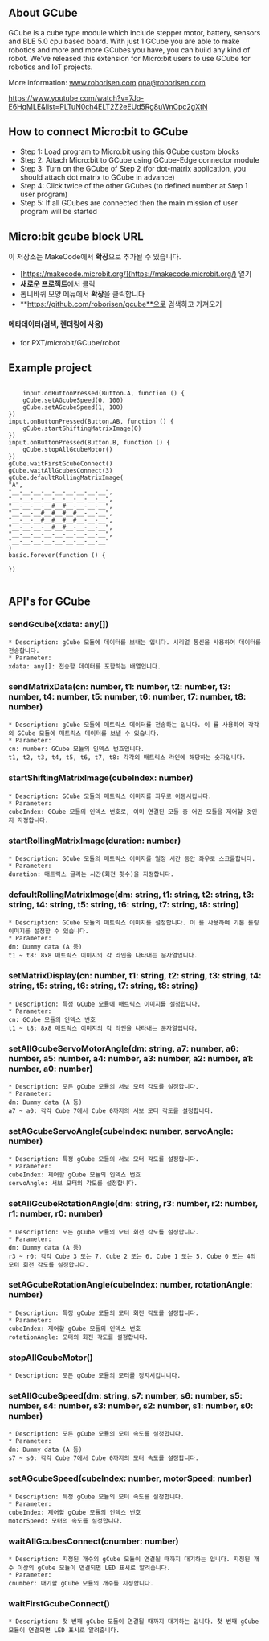 ## About GCube

GCube is a cube type module which include stepper motor, battery, sensors and BLE 5.0 cpu based board.
With just 1 GCube you are able to make robotics and more and more GCubes you have, you can build any kind of robot.
We've released this extension for Micro:bit users to use GCube for robotics and IoT projects.

More information:
www.roborisen.com   qna@roborisen.com

https://www.youtube.com/watch?v=7Jo-E6HqMLE&list=PLTuN0ch4ELT2Z2eEUd5Rg8uWnCpc2gXtN


## How to connect Micro:bit to GCube
* Step 1: Load program to Micro:bit using this GCube custom blocks
* Step 2: Attach Micro:bit to GCube using GCube-Edge connector module
* Step 3: Turn on the GCube of Step 2 (for dot-matrix application, you should attach dot matrix to GCube in advance)
* Step 4: Click twice of the other GCubes (to defined number at Step 1 user program)
* Step 5: If all GCubes are connected then the main mission of user program will be started


## Micro:bit gcube block URL

이 저장소는 MakeCode에서 **확장**으로 추가될 수 있습니다.

* [https://makecode.microbit.org/](https://makecode.microbit.org/) 열기
* **새로운 프로젝트**에서 클릭
* 톱니바퀴 모양 메뉴에서 **확장**을 클릭합니다
* **https://github.com/roborisen/gcube**으로 검색하고 가져오기



#### 메타데이터(검색, 렌더링에 사용)

* for PXT/microbit/GCube/robot
<script src="https://makecode.com/gh-pages-embed.js"></script><script>makeCodeRender("{{ site.makecode.home_url }}", "{{ site.github.owner_name }}/{{ site.github.repository_name }}");</script>



## Example project
<pre><code>
	input.onButtonPressed(Button.A, function () {
    gCube.setAGcubeSpeed(0, 100)
    gCube.setAGcubeSpeed(1, 100)
})
input.onButtonPressed(Button.AB, function () {
    gCube.startShiftingMatrixImage(0)
})
input.onButtonPressed(Button.B, function () {
    gCube.stopAllGcubeMotor()
})
gCube.waitFirstGcubeConnect()
gCube.waitAllGcubesConnect(3)
gCube.defaultRollingMatrixImage(
"A",
"__-__-__-__-__-__-__-__-__",
"__-__-__-__-__-__-__-__-__",
"__-__-__-__#__#__-__-__-__",
"__-__-__#__#__#__#__-__-__",
"__-__-__#__#__#__#__-__-__",
"__-__-__-__#__#__-__-__-__",
"__-__-__-__-__-__-__-__-__",
"__-__-__-__-__-__-__-__-__"
)
basic.forever(function () {
	
})

</code></pre>


## API's for GCube

### sendGcube(xdata: any[])
	* Description: gCube 모듈에 데이터를 보내는 입니다. 시리얼 통신을 사용하여 데이터를 전송합니다.
	* Parameter:
	xdata: any[]: 전송할 데이터를 포함하는 배열입니다.

### sendMatrixData(cn: number, t1: number, t2: number, t3: number, t4: number, t5: number, t6: number, t7: number, t8: number)
	* Description: gCube 모듈에 매트릭스 데이터를 전송하는 입니다. 이 를 사용하여 각각의 GCube 모듈에 매트릭스 데이터를 보낼 수 있습니다.
	* Parameter:
	cn: number: GCube 모듈의 인덱스 번호입니다.
	t1, t2, t3, t4, t5, t6, t7, t8: 각각의 매트릭스 라인에 해당하는 숫자입니다.

### startShiftingMatrixImage(cubeIndex: number) 
	* Description: GCube 모듈의 매트릭스 이미지를 좌우로 이동시킵니다.
	* Parameter:
	cubeIndex: GCube 모듈의 인덱스 번호로, 이미 연결된 모듈 중 어떤 모듈을 제어할 것인지 지정합니다.

### startRollingMatrixImage(duration: number) 
	* Description: GCube 모듈의 매트릭스 이미지를 일정 시간 동안 좌우로 스크롤합니다.
	* Parameter:
	duration: 매트릭스 굴리는 시간(회전 횟수)을 지정합니다.

### defaultRollingMatrixImage(dm: string, t1: string, t2: string, t3: string, t4: string, t5: string, t6: string, t7: string, t8: string) 
	* Description: GCube 모듈의 매트릭스 이미지를 설정합니다. 이 를 사용하여 기본 롤링 이미지를 설정할 수 있습니다.
	* Parameter:
	dm: Dummy data (A 등)
	t1 ~ t8: 8x8 매트릭스 이미지의 각 라인을 나타내는 문자열입니다.

### setMatrixDisplay(cn: number, t1: string, t2: string, t3: string, t4: string, t5: string, t6: string, t7: string, t8: string) 
	* Description: 특정 GCube 모듈에 매트릭스 이미지를 설정합니다.
	* Parameter:
	cn: GCube 모듈의 인덱스 번호
	t1 ~ t8: 8x8 매트릭스 이미지의 각 라인을 나타내는 문자열입니다.


### setAllGcubeServoMotorAngle(dm: string, a7: number, a6: number, a5: number, a4: number, a3: number, a2: number, a1: number, a0: number) 
	* Description: 모든 gCube 모듈의 서보 모터 각도를 설정합니다.
	* Parameter:
	dm: Dummy data (A 등)
	a7 ~ a0: 각각 Cube 7에서 Cube 0까지의 서보 모터 각도를 설정합니다.

### setAGcubeServoAngle(cubeIndex: number, servoAngle: number) 
	* Description: 특정 gCube 모듈의 서보 모터 각도를 설정합니다.
	* Parameter:
	cubeIndex: 제어할 gCube 모듈의 인덱스 번호
	servoAngle: 서보 모터의 각도를 설정합니다.

### setAllGcubeRotationAngle(dm: string, r3: number, r2: number, r1: number, r0: number) 
	* Description: 모든 gCube 모듈의 모터 회전 각도를 설정합니다.
	* Parameter:
	dm: Dummy data (A 등)
	r3 ~ r0: 각각 Cube 3 또는 7, Cube 2 또는 6, Cube 1 또는 5, Cube 0 또는 4의 모터 회전 각도를 설정합니다.

### setAGcubeRotationAngle(cubeIndex: number, rotationAngle: number) 
	* Description: 특정 gCube 모듈의 모터 회전 각도를 설정합니다.
	* Parameter:
	cubeIndex: 제어할 gCube 모듈의 인덱스 번호
	rotationAngle: 모터의 회전 각도를 설정합니다.

### stopAllGcubeMotor() 
	* Description: 모든 gCube 모듈의 모터를 정지시킵니니다.


### setAllGcubeSpeed(dm: string, s7: number, s6: number, s5: number, s4: number, s3: number, s2: number, s1: number, s0: number) 
	* Description: 모든 gCube 모듈의 모터 속도를 설정합니다.
	* Parameter:
	dm: Dummy data (A 등)
	s7 ~ s0: 각각 Cube 7에서 Cube 0까지의 모터 속도를 설정합니다.

### setAGcubeSpeed(cubeIndex: number, motorSpeed: number) 
	* Description: 특정 gCube 모듈의 모터 속도를 설정합니다.
	* Parameter:
	cubeIndex: 제어할 gCube 모듈의 인덱스 번호
	motorSpeed: 모터의 속도를 설정합니다.

### waitAllGcubesConnect(cnumber: number) 
	* Description: 지정된 개수의 gCube 모듈이 연결될 때까지 대기하는 입니다. 지정된 개수 이상의 gCube 모듈이 연결되면 LED 표시로 알려줍니다.
	* Parameter:
	cnumber: 대기할 gCube 모듈의 개수를 지정합니다.

### waitFirstGcubeConnect() 
	* Description: 첫 번째 gCube 모듈이 연결될 때까지 대기하는 입니다. 첫 번째 gCube 모듈이 연결되면 LED 표시로 알려줍니다.


